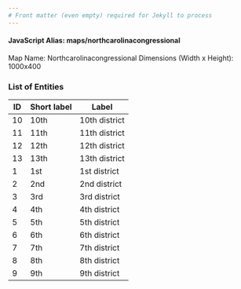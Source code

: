 ```yaml
---
# Front matter (even empty) required for Jekyll to process
---
```


#### JavaScript Alias: maps/northcarolinacongressional

Map Name: Northcarolinacongressional
Dimensions (Width x Height): 1000x400





### List of Entities

ID | Short label | Label
---|---|---|
10|10th|10th district
11|11th|11th district
12|12th|12th district
13|13th|13th district
1|1st|1st district
2|2nd|2nd district
3|3rd|3rd district
4|4th|4th district
5|5th|5th district
6|6th|6th district
7|7th|7th district
8|8th|8th district
9|9th|9th district

